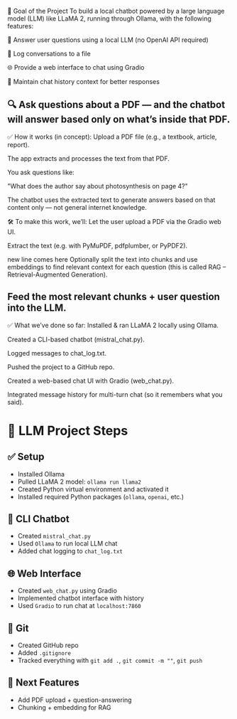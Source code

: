 🎯 Goal of the Project
To build a local chatbot powered by a large language model (LLM) like LLaMA 2, running through Ollama, with the following features:

🧠 Answer user questions using a local LLM (no OpenAI API required)

📄 Log conversations to a file

🌐 Provide a web interface to chat using Gradio

💬 Maintain chat history context for better responses

🔍 Ask questions about a PDF — and the chatbot will answer based only on what’s inside that PDF.
------------------------------------------------------------
✅ How it works (in concept):
Upload a PDF file (e.g., a textbook, article, report).

The app extracts and processes the text from that PDF.

You ask questions like:

"What does the author say about photosynthesis on page 4?"

The chatbot uses the extracted text to generate answers based on that content only — not general internet knowledge.


🛠 To make this work, we’ll:
Let the user upload a PDF via the Gradio web UI.

Extract the text (e.g. with PyMuPDF, pdfplumber, or PyPDF2).

new line comes here
Optionally split the text into chunks and use embeddings to find relevant context for each question (this is called RAG – Retrieval-Augmented Generation).

Feed the most relevant chunks + user question into the LLM.
------------------------------------------------------------
✅ What we’ve done so far:
Installed & ran LLaMA 2 locally using Ollama.

Created a CLI-based chatbot (mistral_chat.py).

Logged messages to chat_log.txt.

Pushed the project to a GitHub repo.

Created a web-based chat UI with Gradio (web_chat.py).

Integrated message history for multi-turn chat (so it remembers what you said).

# 🧠 LLM Project Steps

## ✅ Setup
- Installed Ollama
- Pulled LLaMA 2 model: `ollama run llama2`
- Created Python virtual environment and activated it
- Installed required Python packages (`ollama`, `openai`, etc.)

## 🧪 CLI Chatbot
- Created `mistral_chat.py`
- Used `Ollama` to run local LLM chat
- Added chat logging to `chat_log.txt`

## 🌐 Web Interface
- Created `web_chat.py` using Gradio
- Implemented chatbot interface with history
- Used `Gradio` to run chat at `localhost:7860`

## 📝 Git
- Created GitHub repo
- Added `.gitignore`
- Tracked everything with `git add .`, `git commit -m ""`, `git push`

## 🚧 Next Features
- Add PDF upload + question-answering
- Chunking + embedding for RAG

